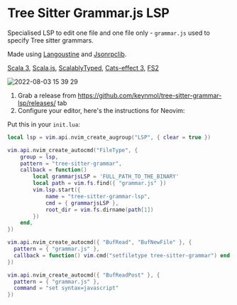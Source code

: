 # Tree Sitter Grammar.js LSP

Specialised LSP to edit one file and one file only - `grammar.js` used to specify Tree sitter grammars.

Made using [Langoustine](https://github.com/neandertech/langoustine) 
and [Jsonrpclib](https://github.com/neandertech/jsonrpclib).

[Scala 3](https://docs.scala-lang.org/scala3/book/introduction.html#), 
[Scala.js](https://www.scala-js.org), 
[ScalablyTyped](https://scalablytyped.org/docs/readme.html),
[Cats-effect 3](https://typelevel.org/cats-effect/),
[FS2](https://fs2.io/#/)

![2022-08-03 15 39 29](https://user-images.githubusercontent.com/1052965/182636739-3f63349b-2336-4afa-8fc9-767b392df25b.gif)

1. Grab a release from https://github.com/keynmol/tree-sitter-grammar-lsp/releases/ tab
2. Configure your editor, here's the instructions for Neovim:

Put this in your `init.lua`:

```lua
local lsp = vim.api.nvim_create_augroup("LSP", { clear = true })

vim.api.nvim_create_autocmd("FileType", {
    group = lsp,
    pattern = "tree-sitter-grammar",
    callback = function()
        local grammarjsLSP = 'FULL_PATH_TO_THE_BINARY'
        local path = vim.fs.find({ "grammar.js" })
        vim.lsp.start({
            name = "tree-sitter-grammar-lsp",
            cmd = { grammarjsLSP },
            root_dir = vim.fs.dirname(path[1])
        })
    end,
})

vim.api.nvim_create_autocmd({ "BufRead", "BufNewFile" }, {
  pattern = { "grammar.js" },
  callback = function() vim.cmd("setfiletype tree-sitter-grammar") end
})

vim.api.nvim_create_autocmd({ "BufReadPost" }, {
  pattern = { "grammar.js" },
  command = "set syntax=javascript"
})
```
